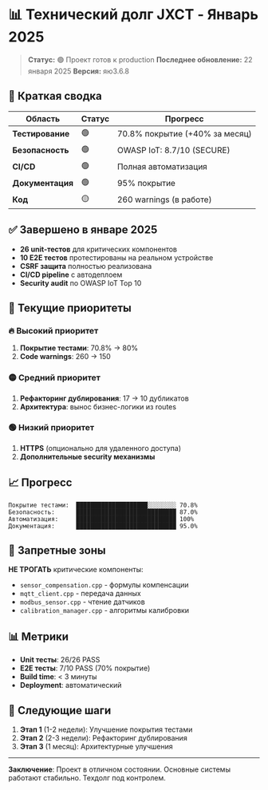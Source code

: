 # 📊 Технический долг JXCT - Январь 2025

> **Статус:** 🟢 Проект готов к production
> **Последнее обновление:** 22 января 2025
> **Версия:** яю3 . 6 . 8 
 
 

## 🎯 Краткая сводка

| Область | Статус | Прогресс |
|---------|--------|----------|
| **Тестирование** | 🟢 | 70.8% покрытие (+40% за месяц) |
| **Безопасность** | 🟢 | OWASP IoT: 8.7/10 (SECURE) |
| **CI/CD** | 🟢 | Полная автоматизация |
| **Документация** | 🟢 | 95% покрытие |
| **Код** | 🟡 | 260 warnings (в работе) |

## ✅ Завершено в январе 2025

- **26 unit-тестов** для критических компонентов
- **10 E2E тестов** протестированы на реальном устройстве
- **CSRF защита** полностью реализована
- **CI/CD pipeline** с автодеплоем
- **Security audit** по OWASP IoT Top 10

## 🎯 Текущие приоритеты

### 🔥 Высокий приоритет
1. **Покрытие тестами**: 70.8% → 80%
2. **Code warnings**: 260 → 150

### 🟡 Средний приоритет
1. **Рефакторинг дублирования**: 17 → 10 дубликатов
2. **Архитектура**: вынос бизнес-логики из routes

### 🟢 Низкий приоритет
1. **HTTPS** (опционально для удаленного доступа)
2. **Дополнительные security механизмы**

## 📈 Прогресс

```
Покрытие тестами:  ████████████████████░░░░░░░░ 70.8%
Безопасность:      ████████████████████████████ 87.0%
Автоматизация:     ████████████████████████████ 100%
Документация:      ████████████████████████████ 95.0%
```

## 🚫 Запретные зоны

**НЕ ТРОГАТЬ** критические компоненты:
- `sensor_compensation.cpp` - формулы компенсации
- `mqtt_client.cpp` - передача данных
- `modbus_sensor.cpp` - чтение датчиков
- `calibration_manager.cpp` - алгоритмы калибровки

## 📊 Метрики

- **Unit тесты**: 26/26 PASS
- **E2E тесты**: 7/10 PASS (70% покрытие)
- **Build time**: < 3 минуты
- **Deployment**: автоматический

## 🎯 Следующие шаги

1. **Этап 1** (1-2 недели): Улучшение покрытия тестами
2. **Этап 2** (2-3 недели): Рефакторинг дублирования
3. **Этап 3** (1 месяц): Архитектурные улучшения

---

**Заключение**: Проект в отличном состоянии. Основные системы работают стабильно. Техдолг под контролем.
